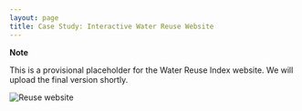 ```yaml
---
layout: page
title: Case Study: Interactive Water Reuse Website
---
```


**Note**

This is a provisional placeholder for the Water Reuse Index website. We will upload the final version shortly. 

<img src="{{ site.url }}{{ site.baseurl }}/assets/img/reuse_website.png" alt="Reuse website">
